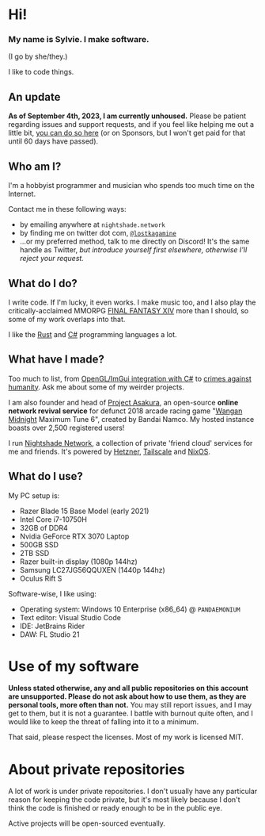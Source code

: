 # Hi!
### My name is Sylvie. I make software.
(I go by she/they.)

I like to code things.

## An update
**As of September 4th, 2023, I am currently unhoused.** Please be patient regarding issues and support requests, and if you feel like helping me out a little bit, [you can do so here](https://paypal.me/ry00001) (or on Sponsors, but I won't get paid for that until 60 days have passed).

## Who am I?
I'm a hobbyist programmer and musician who spends too much time on the Internet. 

Contact me in these following ways:
- by emailing anywhere at `nightshade.network`
- by finding me on twitter dot com, [`@lostkagamine`](https://twitter.com/lostkagamine)
- ...or my preferred method, talk to me directly on Discord! It's the same handle as Twitter, *but introduce yourself first elsewhere, otherwise I'll reject your request.*

## What do I do?
I write code. If I'm lucky, it even works. I make music too, and I also play the critically-acclaimed MMORPG [FINAL FANTASY XIV](https://finalfantasyxiv.com) more than I should, so some of my work overlaps into that.

I like the [Rust](https://rust-lang.org) and [C#](https://dot.net) programming languages a lot.

## What have I made?
Too much to list, from [OpenGL/ImGui integration with C#](https://github.com/ry00001/OpenTK_ImGui_Backends) to [crimes against humanity](https://github.com/ry00001/rustic-c). Ask me about some of my weirder projects.

I am also founder and head of [Project Asakura](https://github.com/ProjectAsakura), an open-source **online network revival service** for defunct 2018 arcade racing game "[Wangan Midnight](https://en.wikipedia.org/wiki/Wangan_Midnight) Maximum Tune 6", created by Bandai Namco. My hosted instance boasts over 2,500 registered users!

I run [Nightshade Network](https://nightshade.network), a collection of private 'friend cloud' services for me and friends. It's powered by [Hetzner](https://hetzner.com), [Tailscale](https://tailscale.com) and [NixOS](https://nixos.org).

## What do I use?
My PC setup is:
- Razer Blade 15 Base Model (early 2021)
- Intel Core i7-10750H
- 32GB of DDR4
- Nvidia GeForce RTX 3070 Laptop
- 500GB SSD
- 2TB SSD
- Razer built-in display (1080p 144hz)
- Samsung LC27JG56QQUXEN (1440p 144hz)
- Oculus Rift S

Software-wise, I like using:
- Operating system: Windows 10 Enterprise (x86_64) @ `PANDAEMONIUM`
- Text editor: Visual Studio Code
- IDE: JetBrains Rider
- DAW: FL Studio 21

# Use of my software
**Unless stated otherwise, any and all public repositories on this account are unsupported. Please do not ask about how to use them, as they are personal tools, more often than not.**
You may still report issues, and I may get to them, but it is not a guarantee. I battle with burnout quite often,
and I would like to keep the threat of falling into it to a minimum.

That said, please respect the licenses. Most of my work is licensed MIT.

# About private repositories
A lot of work is under private repositories. I don't usually have any particular reason for keeping the code private,
but it's most likely because I don't think the code is finished or ready enough to be in the public eye.

Active projects will be open-sourced eventually.
<!--
**ry00001/ry00001** is a ✨ _special_ ✨ repository because its `README.md` (this file) appears on your GitHub profile.

Here are some ideas to get you started:

- 🔭 I’m currently working on ...
- 🌱 I’m currently learning ...
- 👯 I’m looking to collaborate on ...
- 🤔 I’m looking for help with ...
- 💬 Ask me about ...
- 📫 How to reach me: ...
- 😄 Pronouns: ...
- ⚡ Fun fact: ...
-->
